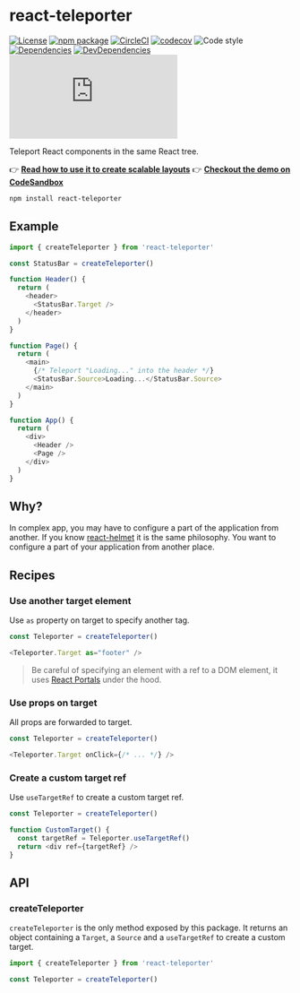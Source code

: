 # react-teleporter

[![License](https://img.shields.io/npm/l/react-teleporter.svg)](https://github.com/gregberge/react-teleporter/blob/master/LICENSE)
[![npm package](https://img.shields.io/npm/v/react-teleporter/latest.svg)](https://www.npmjs.com/package/react-teleporter)
[![CircleCI](https://circleci.com/gh/gregberge/react-teleporter/tree/master.svg?style=svg)](https://circleci.com/gh/gregberge/react-teleporter/tree/master)
[![codecov](https://codecov.io/gh/gregberge/react-teleporter/branch/master/graph/badge.svg)](https://codecov.io/gh/gregberge/react-teleporter)
![Code style](https://img.shields.io/badge/code_style-prettier-ff69b4.svg)
[![Dependencies](https://img.shields.io/david/gregberge/react-teleporter.svg)](https://david-dm.org/gregberge/react-teleporter)
[![DevDependencies](https://img.shields.io/david/dev/gregberge/react-teleporter.svg)](https://david-dm.org/gregberge/react-teleporter?type=dev)
[![Small size](https://img.badgesize.io/https://unpkg.com/react-teleporter/dist/react-teleporter.min.js?compression=gzip)](https://unpkg.com/react-teleporter/dist/react-teleporter.min.js)

Teleport React components in the same React tree.

👉 [**Read how to use it to create scalable layouts**](https://gregberge.com/blog/react-scalable-layout)
👉 [**Checkout the demo on CodeSandbox**](https://codesandbox.io/s/react-teleporter-demo-ryklv)

```bash
npm install react-teleporter
```

## Example

```js
import { createTeleporter } from 'react-teleporter'

const StatusBar = createTeleporter()

function Header() {
  return (
    <header>
      <StatusBar.Target />
    </header>
  )
}

function Page() {
  return (
    <main>
      {/* Teleport "Loading..." into the header */}
      <StatusBar.Source>Loading...</StatusBar.Source>
    </main>
  )
}

function App() {
  return (
    <div>
      <Header />
      <Page />
    </div>
  )
}
```

## Why?

In complex app, you may have to configure a part of the application from another. If you know [react-helmet](https://github.com/nfl/react-helmet) it is the same philosophy. You want to configure a part of your application from another place.

## Recipes

### Use another target element

Use `as` property on target to specify another tag.

```js
const Teleporter = createTeleporter()

<Teleporter.Target as="footer" />
```

> Be careful of specifying an element with a ref to a DOM element, it uses [React Portals](https://reactjs.org/docs/portals.html) under the hood.

### Use props on target

All props are forwarded to target.

```js
const Teleporter = createTeleporter()

<Teleporter.Target onClick={/* ... */} />
```

### Create a custom target ref

Use `useTargetRef` to create a custom target ref.

```js
const Teleporter = createTeleporter()

function CustomTarget() {
  const targetRef = Teleporter.useTargetRef()
  return <div ref={targetRef} />
}
```

## API

### createTeleporter

`createTeleporter` is the only method exposed by this package. It returns an object containing a `Target`, a `Source` and a `useTargetRef` to create a custom target.

```js
import { createTeleporter } from 'react-teleporter'

const Teleporter = createTeleporter()
```
